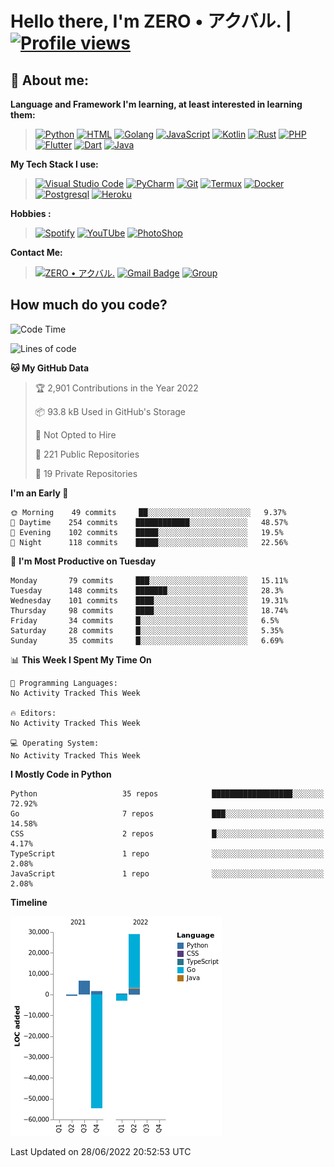 # **Hello there**, I'm ZERO • アクバル. | [![Profile views](https://gpvc.arturio.dev/Ryomen-Sukuna)](https://github.com/Ryomen-Sukuna)

## 👦 **About me**:

**Language and Framework I'm learning, at least interested in learning them:**

> [![Python](https://badges.aleen42.com/src/python.svg)](https://python.org)
> [![HTML](https://img.shields.io/badge/-HTML-%232c3e50?style=flat&logo=php)](https://whatwg.org)
> [![Golang](https://badges.aleen42.com/src/golang.svg)](https://golang.org)
> [![JavaScript](https://badges.aleen42.com/src/javascript.svg)](https://nodejs.org)
> [![Kotlin](https://badges.aleen42.com/src/kotlin.svg)](https://kotlinlang.org)
> [![Rust](https://img.shields.io/badge/-rust-%232c3e50?style=flat&logo=rust)](https://rust-lang.org)
> [![PHP](https://img.shields.io/badge/-php-%232c3e50?style=flat&logo=php)](https://www.php.net)
> [![Flutter](https://img.shields.io/badge/-flutter-%232c3e50?style=flat&logo=flutter)](https://flutter.dev)
> [![Dart](https://img.shields.io/badge/-dart-%232c3e50?style=flat&logo=dart)](https://dart.dev)
> [![Java](https://badges.aleen42.com/src/java.svg)](https://www.java.com/en)

**My Tech Stack I use:**

> [![Visual Studio Code](https://badges.aleen42.com/src/visual_studio_code.svg)](https://code.visualstudio.com)
> [![PyCharm](https://img.shields.io/badge/-pycharm-%23007ACC?style=flat&logo=pycharm&logoColor=black&color=black&labelColor=green)](https://www.jetbrains.com/pycharm)
> [![Git](https://img.shields.io/badge/-Git-%23F05032?style=flat&logo=git&logoColor=%23ffffff)](https://git-scm.com)
> [![Termux](https://img.shields.io/badge/-Termux-%232c3e50?style=flat&logo=typescript)](https://termux.com)
> [![Docker](https://badges.aleen42.com/src/docker.svg)](https://www.docker.com/)
> [![Postgresql](https://img.shields.io/badge/-Postgresql-%232c3e50?style=flat&logo=postgresql)](https://postgresql.org)
> [![Heroku](https://img.shields.io/badge/-Heroku-purple?style=flat&logo=heroku)](https://heroku.com)

**Hobbies :**

> [![Spotify](https://badges.aleen42.com/src/spotify.svg)](https://spotify.com)
> [![YouTUbe](https://badges.aleen42.com/src/youtube.svg)](https://spotify.com)
> [![PhotoShop](https://badges.aleen42.com/src/photoshop.svg)](https://www.adobe.com/products/photoshop.html)

**Contact Me:**

> [![ZERO • アクバル.](https://badges.aleen42.com/src/telegram.svg)](https://t.me/Anomaliii)
> [![Gmail Badge](https://img.shields.io/badge/-ryomensukuna83@gmail.com-c14438?style=flat&logo=Gmail&logoColor=white)](https://ryomensukuna83@gmail.com)
> [![Group](https://img.shields.io/badge/dynamic/json?logo=telegram&label=%40RandomAnimeIndonesia&labelColor=282c34&suffix=+members&color=2CA5E0&query=%24.data.totalSubs&url=https%3A%2F%2Fapi.spencerwoo.com%2Fsubstats%2F%3Fsource%3Dtelegram%26queryKey%3DGrup_Anime_Random&longCache=true%22)](https://t.me/Grup_Anime_Random)
 

## **How much do you code?**

<!--START_SECTION:waka-->
![Code Time](http://img.shields.io/badge/Code%20Time-232%20hrs-blue)

![Lines of code](https://img.shields.io/badge/From%20Hello%20World%20I%27ve%20Written--21%20Thousand%20lines%20of%20code-blue)

**🐱 My GitHub Data** 

> 🏆 2,901 Contributions in the Year 2022
 > 
> 📦 93.8 kB Used in GitHub's Storage 
 > 
> 🚫 Not Opted to Hire
 > 
> 📜 221 Public Repositories 
 > 
> 🔑 19 Private Repositories  
 > 
**I'm an Early 🐤** 

```text
🌞 Morning    49 commits     ██░░░░░░░░░░░░░░░░░░░░░░░   9.37% 
🌆 Daytime    254 commits    ████████████░░░░░░░░░░░░░   48.57% 
🌃 Evening    102 commits    █████░░░░░░░░░░░░░░░░░░░░   19.5% 
🌙 Night      118 commits    █████░░░░░░░░░░░░░░░░░░░░   22.56%

```
📅 **I'm Most Productive on Tuesday** 

```text
Monday       79 commits     ███░░░░░░░░░░░░░░░░░░░░░░   15.11% 
Tuesday      148 commits    ███████░░░░░░░░░░░░░░░░░░   28.3% 
Wednesday    101 commits    ████░░░░░░░░░░░░░░░░░░░░░   19.31% 
Thursday     98 commits     ████░░░░░░░░░░░░░░░░░░░░░   18.74% 
Friday       34 commits     █░░░░░░░░░░░░░░░░░░░░░░░░   6.5% 
Saturday     28 commits     █░░░░░░░░░░░░░░░░░░░░░░░░   5.35% 
Sunday       35 commits     █░░░░░░░░░░░░░░░░░░░░░░░░   6.69%

```


📊 **This Week I Spent My Time On** 

```text
💬 Programming Languages: 
No Activity Tracked This Week

🔥 Editors: 
No Activity Tracked This Week

💻 Operating System: 
No Activity Tracked This Week

```

**I Mostly Code in Python** 

```text
Python                   35 repos            ██████████████████░░░░░░░   72.92% 
Go                       7 repos             ███░░░░░░░░░░░░░░░░░░░░░░   14.58% 
CSS                      2 repos             █░░░░░░░░░░░░░░░░░░░░░░░░   4.17% 
TypeScript               1 repo              ░░░░░░░░░░░░░░░░░░░░░░░░░   2.08% 
JavaScript               1 repo              ░░░░░░░░░░░░░░░░░░░░░░░░░   2.08%

```


**Timeline**

![Chart not found](https://raw.githubusercontent.com/Ryomen-Sukuna/Ryomen-Sukuna/master/charts/bar_graph.png) 


 Last Updated on 28/06/2022 20:52:53 UTC
<!--END_SECTION:waka-->
